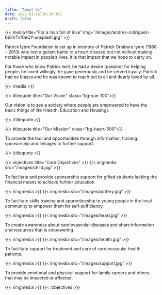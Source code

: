 ```yaml
---
title: "About Us"
date: 2021-03-16T18:39:36Z
draft: false
---
```


{{< media title="For a man full of love" img="/images/andres-rodriguez-bbkVTvf0eQY-unsplash.jpg" >}}

<p>Patrick Iyere Foundation is set up in memory of Patrick Oriabure Iyere (1968 – 2010) who lost a gallant battle to a heart disease but not without making notable impact in people’s lives, it is that impact that we hope to carry on. </p>
<p>For those who know Patrick well, he had a desire (passion) for helping people, he loved willingly, he gave generously and he served loyally. Patrick had no biases and he was known to reach out to all and dearly loved by all. </p>
{{< /media >}}

{{< titlequote title="Our Vision" class="bg-sun-100">}}

<p>Our vision is to see a society where people are empowered to have the 
basic things of life (Health, Education and Housing).</p>
{{< /titlequote >}}

{{< titlequote title="Our Mission" class="bg-heart-500">}}

<p>To provide the tool and opportunities through information, training.
sponsorship and linkages to further support. </p>
{{< /titlequote >}}

{{< objectives title="Core Objectives" >}}
{{< imgmedia src="/images/child.jpg" >}}

<p>To facilitate and provide sponsorship support for gifted students
lacking the financial means to achieve further education.</p>
{{< /imgmedia >}}
{{< imgmedia src="/images/pottery.jpg" >}}
<p>To facilitate skills training and apprenticeship to young people in the
local community to empower them for self-sufficiency.</p>
{{< /imgmedia >}}
{{< imgmedia src="/images/heart.jpg" >}}
<p>To create awareness about cardiovascular diseases and share information
and resources that is empowering.</p>
{{< /imgmedia >}}
{{< imgmedia src="/images/health.jpg" >}}
<p>To facilitate support for treatment and care of cardiovascular health
patients.</p>
{{< /imgmedia >}}
{{< imgmedia src="/images/support.jpg" >}}
<p>To provide emotional and physical support for family careers and others that may
be impacted or affected.</p>
{{< /imgmedia >}}
{{< /objectives >}}
